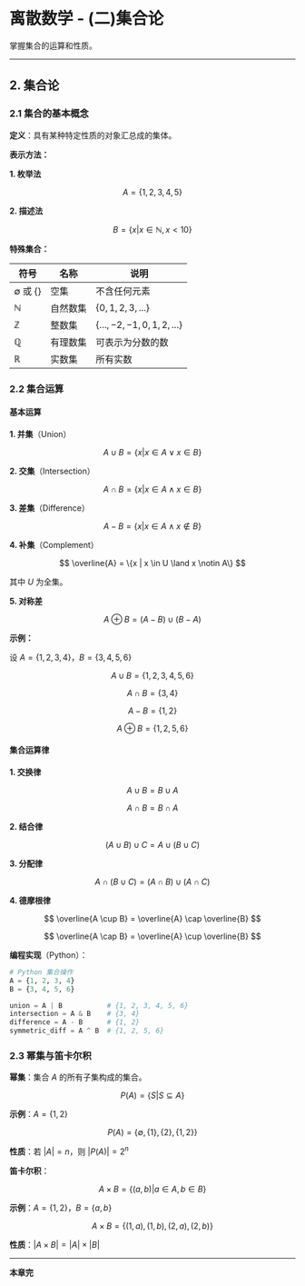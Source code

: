 # 离散数学 - (二)集合论

掌握集合的运算和性质。

---

## 2. 集合论

### 2.1 集合的基本概念

**定义**：具有某种特定性质的对象汇总成的集体。

**表示方法：**

**1. 枚举法**

$$
A = \{1, 2, 3, 4, 5\}
$$

**2. 描述法**

$$
B = \{x | x \in \mathbb{N}, x < 10\}
$$

**特殊集合：**

| 符号 | 名称 | 说明 |
|------|------|------|
| $\emptyset$ 或 $\{\}$ | 空集 | 不含任何元素 |
| $\mathbb{N}$ | 自然数集 | $\{0, 1, 2, 3, ...\}$ |
| $\mathbb{Z}$ | 整数集 | $\{..., -2, -1, 0, 1, 2, ...\}$ |
| $\mathbb{Q}$ | 有理数集 | 可表示为分数的数 |
| $\mathbb{R}$ | 实数集 | 所有实数 |

### 2.2 集合运算

#### 基本运算

**1. 并集**（Union）

$$
A \cup B = \{x | x \in A \lor x \in B\}
$$

**2. 交集**（Intersection）

$$
A \cap B = \{x | x \in A \land x \in B\}
$$

**3. 差集**（Difference）

$$
A - B = \{x | x \in A \land x \notin B\}
$$

**4. 补集**（Complement）

$$
\overline{A} = \{x | x \in U \land x \notin A\}
$$

其中 $U$ 为全集。

**5. 对称差**

$$
A \oplus B = (A - B) \cup (B - A)
$$

**示例：**

设 $A = \{1, 2, 3, 4\}$，$B = \{3, 4, 5, 6\}$

$$
A \cup B = \{1, 2, 3, 4, 5, 6\}
$$

$$
A \cap B = \{3, 4\}
$$

$$
A - B = \{1, 2\}
$$

$$
A \oplus B = \{1, 2, 5, 6\}
$$

#### 集合运算律

**1. 交换律**

$$
A \cup B = B \cup A
$$

$$
A \cap B = B \cap A
$$

**2. 结合律**

$$
(A \cup B) \cup C = A \cup (B \cup C)
$$

**3. 分配律**

$$
A \cap (B \cup C) = (A \cap B) \cup (A \cap C)
$$

**4. 德摩根律**

$$
\overline{A \cup B} = \overline{A} \cap \overline{B}
$$

$$
\overline{A \cap B} = \overline{A} \cup \overline{B}
$$

**编程实现**（Python）：

```python
# Python 集合操作
A = {1, 2, 3, 4}
B = {3, 4, 5, 6}

union = A | B           # {1, 2, 3, 4, 5, 6}
intersection = A & B    # {3, 4}
difference = A - B      # {1, 2}
symmetric_diff = A ^ B  # {1, 2, 5, 6}
```

### 2.3 幂集与笛卡尔积

**幂集**：集合 $A$ 的所有子集构成的集合。

$$
P(A) = \{S | S \subseteq A\}
$$

**示例**：$A = \{1, 2\}$

$$
P(A) = \{\emptyset, \{1\}, \{2\}, \{1, 2\}\}
$$

**性质**：若 $|A| = n$，则 $|P(A)| = 2^n$

**笛卡尔积**：

$$
A \times B = \{(a, b) | a \in A, b \in B\}
$$

**示例**：$A = \{1, 2\}$，$B = \{a, b\}$

$$
A \times B = \{(1, a), (1, b), (2, a), (2, b)\}
$$

**性质**：$|A \times B| = |A| \times |B|$

---

**本章完**
